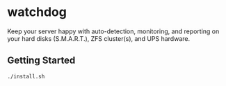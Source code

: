 # watchdog

Keep your server happy with auto-detection, monitoring, and reporting on your hard disks (S.M.A.R.T.), ZFS cluster(s), and UPS hardware.

## Getting Started

```
./install.sh
```
